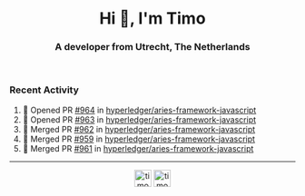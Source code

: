 <h1 align="center">Hi 👋, I'm Timo</h1>
<h3 align="center">A developer from Utrecht, The Netherlands</h3>
<br/>
<!-- https://github.com/rahuldkjain/github-profile-readme-generator --!>

<!--  <p align="left"><img src="https://github-readme-stats.vercel.app/api?username=timoglastra&show_icons=true&count_private=true&" alt="timoglastra" /></p> --!>

<!--
Github language stats
<p align="left"><img src="https://github-readme-stats.vercel.app/api/top-langs/?username=timoglastra&layout=compact" alt="timoglastra" /><p>
-->

<!-- Codestats language stats -->
<!-- <p align="left"><img src="https://codestats-readme.vercel.app/api/top-langs/?username=timoglastra&layout=compact&language_count=12" alt="timoglastra" /><p>    --!>
  
<h3>Recent Activity</h3>

<!--START_SECTION:activity-->
1. 💪 Opened PR [#964](https://github.com/hyperledger/aries-framework-javascript/pull/964) in [hyperledger/aries-framework-javascript](https://github.com/hyperledger/aries-framework-javascript)
2. 💪 Opened PR [#963](https://github.com/hyperledger/aries-framework-javascript/pull/963) in [hyperledger/aries-framework-javascript](https://github.com/hyperledger/aries-framework-javascript)
3. 🎉 Merged PR [#962](https://github.com/hyperledger/aries-framework-javascript/pull/962) in [hyperledger/aries-framework-javascript](https://github.com/hyperledger/aries-framework-javascript)
4. 🎉 Merged PR [#959](https://github.com/hyperledger/aries-framework-javascript/pull/959) in [hyperledger/aries-framework-javascript](https://github.com/hyperledger/aries-framework-javascript)
5. 🎉 Merged PR [#961](https://github.com/hyperledger/aries-framework-javascript/pull/961) in [hyperledger/aries-framework-javascript](https://github.com/hyperledger/aries-framework-javascript)
<!--END_SECTION:activity-->

---

<p align="center">
<a href="https://twitter.com/timoglastra" target="blank"><img align="center" src="https://cdn.jsdelivr.net/npm/simple-icons@3.0.1/icons/twitter.svg" alt="timoglastra" height="30" width="30" /></a>
<a href="https://linkedin.com/in/timoglastra" target="blank"><img align="center" src="https://cdn.jsdelivr.net/npm/simple-icons@3.0.1/icons/linkedin.svg" alt="timoglastra" height="30" width="30" /></a>
</p>



